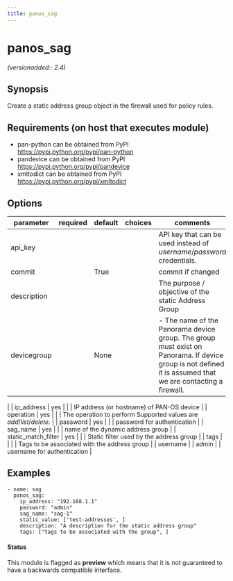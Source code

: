 ```yaml
---
title: panos_sag
---
```

# panos_sag

_(versionadded:: 2.4)_


## Synopsis

Create a static address group object in the firewall used for policy rules.


## Requirements (on host that executes module)

- pan-python can be obtained from PyPI https://pypi.python.org/pypi/pan-python
- pandevice can be obtained from PyPI https://pypi.python.org/pypi/pandevice
- xmltodict can be obtained from PyPI https://pypi.python.org/pypi/xmltodict

## Options

| parameter | required | default | choices | comments |
| --- | --- | --- | --- | --- |
| api_key |  |  |  | API key that can be used instead of *username*/*password* credentials. |
| commit |  | True |  | commit if changed |
| description |  |  |  | The purpose / objective of the static Address Group |
| devicegroup |  | None |  | - The name of the Panorama device group. The group must exist on Panorama. If device group is not defined it is assumed that we are contacting a firewall.
 |
| ip_address | yes |  |  | IP address (or hostname) of PAN-OS device |
| operation | yes |  |  | The operation to perform Supported values are *add*/*list*/*delete*. |
| password | yes |  |  | password for authentication |
| sag_name | yes |  |  | name of the dynamic address group |
| static_match_filter | yes |  |  | Static filter used by the address group |
| tags |  |  |  | Tags to be associated with the address group |
| username |  | admin |  | username for authentication |

## Examples

    - name: sag
      panos_sag:
        ip_address: "192.168.1.1"
        password: "admin"
        sag_name: "sag-1"
        static_value: ['test-addresses', ]
        description: "A description for the static address group"
        tags: ["tags to be associated with the group", ]




#### Status

This module is flagged as **preview** which means that it is not guaranteed to have a backwards compatible interface.

